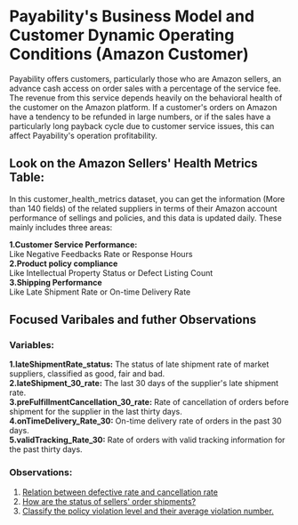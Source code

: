 # Payability's Business Model and Customer Dynamic Operating Conditions (Amazon Customer)
Payability offers customers, particularly those who are Amazon sellers, an advance cash access on order sales with a percentage of the service fee. The revenue from this service depends heavily on the behavioral health of the customer on the Amazon platform. If a customer's orders on Amazon have a tendency to be refunded in large numbers, or if the sales have a particularly long payback cycle due to customer service issues, this can affect Payability's operation profitability.

## Look on the Amazon Sellers' Health Metrics Table:
In this customer_health_metrics dataset, you can get the information (More than 140 fields) of the related suppliers in terms of their Amazon account performance of sellings and policies, and this data is updated daily. These mainly includes three areas:<br>

**1.Customer Service Performance:**<br>
Like Negative Feedbacks Rate or Response Hours<br>
**2.Product policy compliance**<br>
Like Intellectual Property Status or Defect Listing Count<br>
**3.Shipping Performance**<br>
Like Late Shipment Rate or On-time Delivery Rate<br>
## Focused Varibales and futher Observations
### Variables:
**1.lateShipmentRate_status:** The status of late shipment rate of market suppliers, classified as good, fair and bad.<br>
**2.lateShipment_30_rate:** The last 30 days of the supplier's late shipment rate.<br>
**3.preFulfillmentCancellation_30_rate:** Rate of cancellation of orders before shipment for the supplier in the last thirty days.<br>
**4.onTimeDelivery_Rate_30:** On-time delivery rate of orders in the past 30 days.<br>
**5.validTracking_Rate_30:** Rate of orders with valid tracking information for the past thirty days.
### Observations:
1. [Relation between defective rate and cancellation rate](https://github.com/wz2392/nyu-itp-spring23-payability/blob/main/Sprint2/customer_health_metrics/defect_cancellation_flag_supplier_query)
2. [How are the status of sellers' order shipments?](https://github.com/wz2392/nyu-itp-spring23-payability/blob/main/Sprint2/customer_health_metrics/late_shipment_related_query)
3. [Classify the policy violation level and their average violation number.](https://github.com/wz2392/nyu-itp-spring23-payability/blob/main/Sprint2/customer_health_metrics/policy_violation_flag_query)
